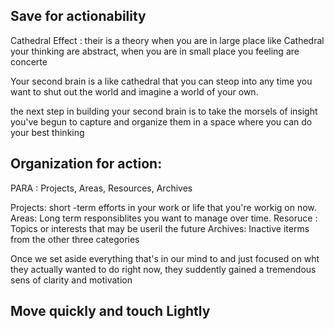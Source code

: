 ## Save for actionability 

Cathedral Effect : their is a theory when you are in large place like Cathedral your thinking are abstract, when you are in small place you feeling are concerte 

Your second brain is a like cathedral that you can steop into any time you want to shut out the world and imagine a world of your own.

the next step in building your second brain is to take the morsels of insight you've begun to capture and organize them in a space where you can do your best thinking 



## Organization for action: 
PARA : Projects, Areas, Resources, Archives 

Projects: short -term efforts in your work or life that you're workig on now.
Areas: Long term responsiblites you want to manage over time. 
Resoruce : Topics or interests that may be useril the future
Archives: Inactive iterms from the other three categories


Once we set aside everything that's in our mind to  and just focused on wht they actually wanted to do right now, they suddently gained a tremendous sens of clarity and motivation

## Move quickly and touch Lightly 




